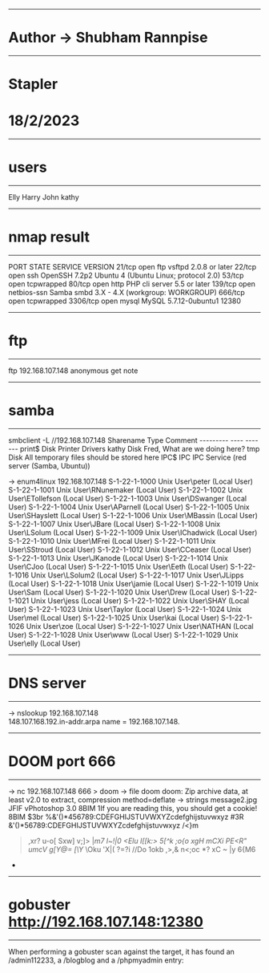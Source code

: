 ----------------------------------------------------
# Author -> Shubham Rannpise
----------------------------------------------------
# Stapler
# 18/2/2023

----------------------------------------------------
# users
----------------------------------------------------
Elly
Harry
John
kathy

----------------------------------------------------
# nmap result
----------------------------------------------------
PORT     STATE SERVICE     VERSION
21/tcp   open  ftp         vsftpd 2.0.8 or later
22/tcp   open  ssh         OpenSSH 7.2p2 Ubuntu 4 (Ubuntu Linux; protocol 2.0)
53/tcp   open  tcpwrapped
80/tcp   open  http        PHP cli server 5.5 or later
139/tcp  open  netbios-ssn Samba smbd 3.X - 4.X (workgroup: WORKGROUP)
666/tcp  open  tcpwrapped
3306/tcp open  mysql       MySQL 5.7.12-0ubuntu1
12380

----------------------------------------------------
# ftp
----------------------------------------------------
ftp 192.168.107.148
anonymous
get note

----------------------------------------------------
# samba
----------------------------------------------------
smbclient -L //192.168.107.148 
        Sharename       Type      Comment
        ---------       ----      -------
        print$          Disk      Printer Drivers
        kathy           Disk      Fred, What are we doing here?
        tmp             Disk      All temporary files should be stored here
        IPC$            IPC       IPC Service (red server (Samba, Ubuntu))


-> enum4linux 192.168.107.148 
S-1-22-1-1000 Unix User\peter (Local User)
S-1-22-1-1001 Unix User\RNunemaker (Local User)
S-1-22-1-1002 Unix User\ETollefson (Local User)
S-1-22-1-1003 Unix User\DSwanger (Local User)
S-1-22-1-1004 Unix User\AParnell (Local User)
S-1-22-1-1005 Unix User\SHayslett (Local User)
S-1-22-1-1006 Unix User\MBassin (Local User)
S-1-22-1-1007 Unix User\JBare (Local User)
S-1-22-1-1008 Unix User\LSolum (Local User)
S-1-22-1-1009 Unix User\IChadwick (Local User)
S-1-22-1-1010 Unix User\MFrei (Local User)
S-1-22-1-1011 Unix User\SStroud (Local User)
S-1-22-1-1012 Unix User\CCeaser (Local User)
S-1-22-1-1013 Unix User\JKanode (Local User)
S-1-22-1-1014 Unix User\CJoo (Local User)
S-1-22-1-1015 Unix User\Eeth (Local User)
S-1-22-1-1016 Unix User\LSolum2 (Local User)
S-1-22-1-1017 Unix User\JLipps (Local User)
S-1-22-1-1018 Unix User\jamie (Local User)
S-1-22-1-1019 Unix User\Sam (Local User)
S-1-22-1-1020 Unix User\Drew (Local User)
S-1-22-1-1021 Unix User\jess (Local User)
S-1-22-1-1022 Unix User\SHAY (Local User)
S-1-22-1-1023 Unix User\Taylor (Local User)
S-1-22-1-1024 Unix User\mel (Local User)
S-1-22-1-1025 Unix User\kai (Local User)
S-1-22-1-1026 Unix User\zoe (Local User)
S-1-22-1-1027 Unix User\NATHAN (Local User)
S-1-22-1-1028 Unix User\www (Local User)
S-1-22-1-1029 Unix User\elly (Local User)

----------------------------------------------------
# DNS server
----------------------------------------------------
-> nslookup 192.168.107.148    
148.107.168.192.in-addr.arpa    name = 192.168.107.148.

----------------------------------------------------
# DOOM port 666
----------------------------------------------------
-> nc 192.168.107.148 666 > doom
-> file doom 
doom: Zip archive data, at least v2.0 to extract, compression method=deflate
-> strings message2.jpg 
JFIF
vPhotoshop 3.0
8BIM
1If you are reading this, you should get a cookie!
8BIM
$3br
%&'()*456789:CDEFGHIJSTUVWXYZcdefghijstuvwxyz
        #3R
&'()*56789:CDEFGHIJSTUVWXYZcdefghijstuvwxyz
/<}m
>,xr?
u-o[
Sxw]
v;]>
|_m7
l~!|0
<Elu
I[[k:>
>5[^k
;o{o
>xgH
mCXi
PE<R"
umcV
g[Y@=
[\Y_
\Oku
'X|(
?=?i
//Do
1okb
,>,&
n<;oc
*?      xC
~ |y
6{M6
-

----------------------------------------------------
# gobuster http://192.168.107.148:12380 
----------------------------------------------------

When performing a gobuster scan against the target, it has found an /admin112233, a /blogblog and a /phpmyadmin entry:


